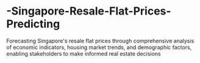 # -Singapore-Resale-Flat-Prices-Predicting
Forecasting Singapore's resale flat prices through comprehensive analysis of economic indicators, housing market trends, and demographic factors, enabling stakeholders to make informed real estate decisions
